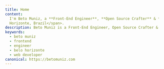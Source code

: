 ```yaml
---
title: Home
content:
  I'm Beto Muniz, a **Front-End Engineer**, **Open Source Crafter** & **Content Creator**<span className="sro">who lives in Belo
  Horizonte, Brazil</span>.
description: Beto Muniz is a Front-End Engineer, Open Source Crafter & Content Creator who lives in Belo Horizonte, Brazil.
keywords:
  - beto muniz
  - frontend
  - engineer
  - belo horizonte
  - web developer
canonical: https://betomuniz.com
---
```

